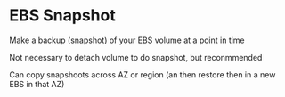 # EBS Snapshot

Make a backup (snapshot) of your EBS volume at a point in time

Not necessary to detach volume to do snapshot, but reconmmended

Can copy snapshoots across AZ or region (an then restore then in a new EBS in that AZ)
